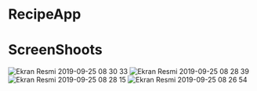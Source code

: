 # RecipeApp

# ScreenShoots

![Ekran Resmi 2019-09-25 08 30 33](https://user-images.githubusercontent.com/20626054/65571967-3bd9bc80-df6f-11e9-9c9e-60878c4ed710.png)
![Ekran Resmi 2019-09-25 08 28 39](https://user-images.githubusercontent.com/20626054/65571995-56ac3100-df6f-11e9-9145-093cb37a9e83.png)
![Ekran Resmi 2019-09-25 08 28 15](https://user-images.githubusercontent.com/20626054/65572154-d4703c80-df6f-11e9-9eb3-871ba0193253.png)
![Ekran Resmi 2019-09-25 08 26 54](https://user-images.githubusercontent.com/20626054/65572199-fd90cd00-df6f-11e9-8d34-91fd20ff61e5.png)
